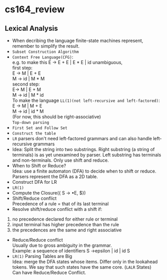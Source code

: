 # cs164_review
## Lexical Analysis
- When decribing the language finite-state machines represent, remember to simplify the result. 
- `Subset Construction Algorithm`
- `Context Free Language(CFG)`:    
e.g. to make this E -> E + E | E * E | id unambiguous,   
first step:  
E -> M | E + E  
M -> id | M * M   
second step:      
E-> M | E + M    
M -> id | M * id  
To make the language `LL(1)(not left-recursive and left-factored)`:  
E -> M | M + E  
M -> id | id * M  
(For now, this should be right-associative)   
`Top-down parsing`
- `First Set and Follow Set`   
- `Construct the table`   
- `LR` parsers don't need left-factored grammars and can also handle left-recursive grammars    
- Idea: Split the string into two substrings. Right substring (a string of terminals) is as yet unexamined by parser. Left substring has terminals and non-terminals. Only use shift and reduce.
- When to Shift or Reduce?   
Idea: use a finite automaton (DFA) to decide when to shift or reduce. Parsers represent the DFA as a 2D table.
- Construct DFA for LR
- `LR(1)`
- Compute the Closure({ S -> •E, $})   
- Shift/Reduce conflict  
Precedence of a rule = that of its last terminal  
- Resolve shift/reduce conflict with a shift if:   
1. no precedence declared for either rule or terminal   
2. input terminal has higher precedence than the rule   
3. the precedences are the same and right associative
- Reduce/Reduce conflict   
Usually due to gross ambiguity in the grammar.   
Example: a sequence of identifiers
S ->epsilon | id | id S  
- `LR(1)` Parsing Tables are Big   
Idea: merge the DFA states whose items. Differ only in the lookahead tokens. We say that such states have the same core. (`LALR` States)   
Can have Reduce/Reduce Conflict.  





